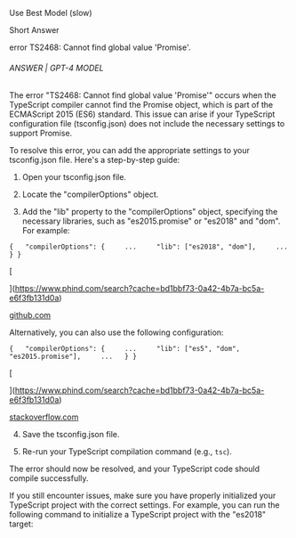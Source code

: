   

Use Best Model (slow)

Short Answer

error TS2468: Cannot find global value 'Promise'.

###### ANSWER | GPT-4 MODEL

The error "TS2468: Cannot find global value 'Promise'" occurs when the TypeScript compiler cannot find the Promise object, which is part of the ECMAScript 2015 (ES6) standard. This issue can arise if your TypeScript configuration file (tsconfig.json) does not include the necessary settings to support Promise.

To resolve this error, you can add the appropriate settings to your tsconfig.json file. Here's a step-by-step guide:

1. Open your tsconfig.json file.

2. Locate the "compilerOptions" object.

3. Add the "lib" property to the "compilerOptions" object, specifying the necessary libraries, such as "es2015.promise" or "es2018" and "dom". For example:

`{   "compilerOptions": {     ...     "lib": ["es2018", "dom"],     ...   } }`

[

](https://www.phind.com/search?cache=bd1bbf73-0a42-4b7a-bc5a-e6f3fb131d0a)

[github.com](https://github.com/facebook/create-react-app/issues/5683)

Alternatively, you can also use the following configuration:

`{   "compilerOptions": {     ...     "lib": ["es5", "dom", "es2015.promise"],     ...   } }`

[

](https://www.phind.com/search?cache=bd1bbf73-0a42-4b7a-bc5a-e6f3fb131d0a)

[stackoverflow.com](https://stackoverflow.com/questions/48229971/how-to-polyfill-promise-in-visual-studio-2017-office-add-in-typescript-project)

4. Save the tsconfig.json file.

5. Re-run your TypeScript compilation command (e.g., `tsc`).

The error should now be resolved, and your TypeScript code should compile successfully.

If you still encounter issues, make sure you have properly initialized your TypeScript project with the correct settings. For example, you can run the following command to initialize a TypeScript project with the "es2018" target: